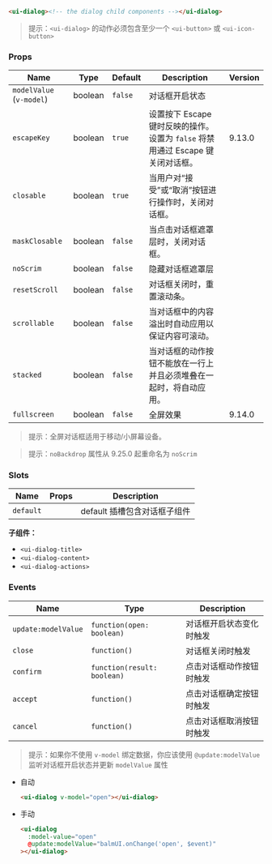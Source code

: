 ```html
<ui-dialog><!-- the dialog child components --></ui-dialog>
```

> 提示：`<ui-dialog>` 的动作必须包含至少一个 `<ui-button>` 或 `<ui-icon-button>`

### Props

| Name                     | Type    | Default | Description                                                                     | Version |
| ------------------------ | ------- | ------- | ------------------------------------------------------------------------------- | ------- |
| `modelValue` (`v-model`) | boolean | `false` | 对话框开启状态                                                                  |         |
| `escapeKey`              | boolean | `true`  | 设置按下 Escape 键时反映的操作。设置为 `false` 将禁用通过 Escape 键关闭对话框。 | 9.13.0  |
| `closable`               | boolean | `true`  | 当用户对“接受”或“取消”按钮进行操作时，关闭对话框。                              |         |
| `maskClosable`           | boolean | `false` | 当点击对话框遮罩层时，关闭对话框。                                              |         |
| `noScrim`                | boolean | `false` | 隐藏对话框遮罩层                                                                |         |
| `resetScroll`            | boolean | `false` | 对话框关闭时，重置滚动条。                                                      |         |
| `scrollable`             | boolean | `false` | 当对话框中的内容溢出时自动应用以保证内容可滚动。                                |         |
| `stacked`                | boolean | `false` | 当对话框的动作按钮不能放在一行上并且必须堆叠在一起时，将自动应用。              |         |
| `fullscreen`             | boolean | `false` | 全屏效果                                                                        | 9.14.0  |

> 提示：全屏对话框适用于移动/小屏幕设备。

> 提示：`noBackdrop` 属性从 9.25.0 起重命名为 `noScrim`

### Slots

| Name      | Props | Description                  |
| --------- | ----- | ---------------------------- |
| `default` |       | default 插槽包含对话框子组件 |

**子组件：**

- `<ui-dialog-title>`
- `<ui-dialog-content>`
- `<ui-dialog-actions>`

### Events

| Name                | Type                        | Description              |
| ------------------- | --------------------------- | ------------------------ |
| `update:modelValue` | `function(open: boolean)`   | 对话框开启状态变化时触发 |
| `close`             | `function()`                | 对话框关闭时触发         |
| `confirm`           | `function(result: boolean)` | 点击对话框动作按钮时触发 |
| `accept`            | `function()`                | 点击对话框确定按钮时触发 |
| `cancel`            | `function()`                | 点击对话框取消按钮时触发 |

> 提示：如果你不使用 `v-model` 绑定数据，你应该使用 `@update:modelValue` 监听对话框开启状态并更新 `modelValue` 属性

- 自动

  ```html
  <ui-dialog v-model="open"></ui-dialog>
  ```

- 手动

  ```html
  <ui-dialog
    :model-value="open"
    @update:modelValue="balmUI.onChange('open', $event)"
  ></ui-dialog>
  ```
